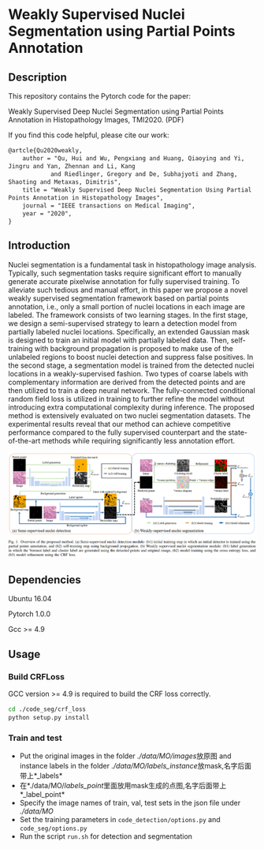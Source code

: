 # Weakly Supervised Nuclei Segmentation using Partial Points Annotation
## Description
This repository contains the Pytorch code for the paper:

Weakly Supervised Deep Nuclei Segmentation using Partial Points Annotation in Histopathology Images, TMI2020. (PDF)

If you find this code helpful, please cite our work:

```
@artcle{Qu2020weakly,
    author = "Qu, Hui and Wu, Pengxiang and Huang, Qiaoying and Yi, Jingru and Yan, Zhennan and Li, Kang 
            and Riedlinger, Gregory and De, Subhajyoti and Zhang, Shaoting and Metaxas, Dimitris",
    title = "Weakly Supervised Deep Nuclei Segmentation Using Partial Points Annotation in Histopathology Images",
    journal = "IEEE transactions on Medical Imaging",
    year = "2020",
}
```

## Introduction

Nuclei segmentation is a fundamental task in histopathology image analysis. Typically, such segmentation tasks
require significant effort to manually generate accurate pixelwise annotation for fully supervised training. 
To alleviate such tedious and manual effort, in this paper we propose a novel weakly supervised segmentation 
framework based on partial points annotation, i.e., only a small portion of nuclei locations in each image are 
labeled. The framework consists of two learning stages. In the first stage, we design a semi-supervised strategy 
to learn a detection model from partially labeled nuclei locations. Specifically, an extended Gaussian mask is
designed to train an initial model with partially labeled data. Then, self-training with background propagation 
is proposed to make use of the unlabeled regions to boost nuclei detection and suppress false positives. In the 
second stage, a segmentation model is trained from the detected nuclei locations in a weakly-supervised fashion. 
Two types of coarse labels with complementary information are derived from the detected points and are then 
utilized to train a deep neural network. The fully-connected conditional random field loss is utilized in training 
to further refine the model without introducing extra computational complexity during inference. The proposed 
method is extensively evaluated on two nuclei segmentation datasets. The experimental results reveal that our 
method can achieve competitive performance compared to the fully supervised counterpart and the state-of-the-art 
methods while requiring significantly less annotation effort.

![](pics/overview.png)

## Dependencies
Ubuntu 16.04

Pytorch 1.0.0

Gcc >= 4.9



## Usage
### Build CRFLoss
GCC version >= 4.9 is required to build the CRF loss correctly.
```bash
cd ./code_seg/crf_loss
python setup.py install
```
### Train and test
* Put the original images in the folder *./data/MO/images*放原图 and instance labels in the folder *./data/MO/labels_instance*放mask,名字后面带上*_labels*
* 在*./data/MO/*labels_point*里面放用mask生成的点图,名字后面带上*_label_point*
* Specify the image names of train, val, test sets in the json file under *./data/MO*
* Set the training parameters in ```code_detection/options.py``` and ```code_seg/options.py```
* Run the script ```run.sh``` for detection and segmentation
